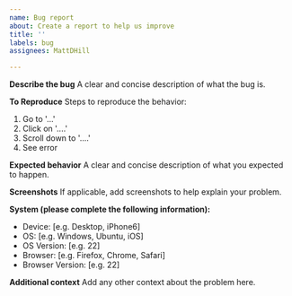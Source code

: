 ```yaml
---
name: Bug report
about: Create a report to help us improve
title: ''
labels: bug
assignees: MattDHill

---
```


**Describe the bug**
A clear and concise description of what the bug is.

**To Reproduce**
Steps to reproduce the behavior:
1. Go to '...'
2. Click on '....'
3. Scroll down to '....'
4. See error

**Expected behavior**
A clear and concise description of what you expected to happen.

**Screenshots**
If applicable, add screenshots to help explain your problem.

**System (please complete the following information):**
 - Device: [e.g. Desktop, iPhone6]
 - OS: [e.g. Windows, Ubuntu, iOS]
 - OS Version: [e.g. 22]
 - Browser: [e.g. Firefox, Chrome, Safari]
 - Browser Version: [e.g. 22]

**Additional context**
Add any other context about the problem here.
